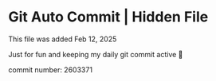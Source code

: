 # Git Auto Commit | Hidden File

This file was added Feb 12, 2025

Just for fun and keeping my daily git commit active 🤪

commit number: 2603371
